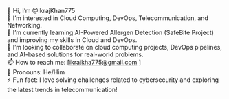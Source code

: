 👋 Hi, I’m @IkrajKhan775  
👀 I’m interested in Cloud Computing, DevOps, Telecommunication, and Networking.  
🌱 I’m currently learning AI-Powered Allergen Detection (SafeBite Project) and improving my skills in Cloud and DevOps.  
💞️ I’m looking to collaborate on cloud computing projects, DevOps pipelines, and AI-based solutions for real-world problems.  
📫 How to reach me: [ikrajkha775@gmail.com ]  
🔧 Pronouns: He/Him  
⚡ Fun fact: I love solving challenges related to cybersecurity and exploring the latest trends in telecommunication!  


<!---
ikrajkha775/ikrajkha775 is a ✨ special ✨ repository because its `README.md` (this file) appears on your GitHub profile.
You can click the Preview link to take a look at your changes.
--->
